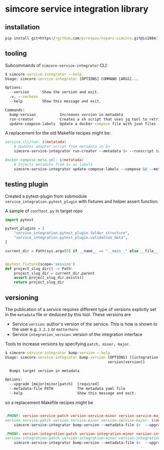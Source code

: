 # simcore service integration library


## installation


```cmd
pip install git+https://github.com/pcrespov/osparc-simcore.git@is1884/integration-library#egg=simcore-service-integration&subdirectory=packages/service-integration
```

## tooling

Subcommands of ``simcore-service-integrator`` CLI:
```cmd
$ simcore-service-integrator --help
Usage: simcore-service-integrator [OPTIONS] COMMAND [ARGS]...

Options:
  --version      Show the version and exit.
  -v, --verbose
  --help         Show this message and exit.

Commands:
  bump-version           Increases version in metadata
  run-creator            Creates a sh script that uses jq tool to retrieve...
  update-compose-labels  Update a docker-compose file with json files in a...
```

A replacement for the old Makefile recipes might be:

```Makefile
service.cli/run: $(metatada)
	# Updates adapter script from metadata in $<
	simcore-service-integrator run-creator --metadata $< --runscript $@

docker-compose-meta.yml: $(metatada)
	# Injects metadata from $< as labels
	simcore-service-integrator update-compose-labels --compose $@ --metadata $<

```
## testing plugin

Created a pytest-plugin from submodule ``service_integration.pytest_plugin`` with fixtures and helper assert function.

A sample of ``conftest.py`` in target repo

```python
import pytest

pytest_plugins = [
    "service_integration.pytest_plugin.folder_structure",
    "service_integration.pytest_plugin.validation_data",
]

current_dir = Path(sys.argv[0] if __name__ == "__main__" else __file__).resolve().parent


@pytest.fixture(scope='session')
def project_slug_dir() -> Path:
    project_slug_dir = current_dir.parent
    assert project_slug_dir.exists()
    return project_slug_dir

```

## versioning

The publication of a service requires different type of versions explictly set in the ``metadata`` file or deduced by this tool. These versions are

- Service ``version``: author's version of the service. This is how is shown to the user e.g. ``3.2.1`` or ``matterhorn``
- Service ``integration_version``: version of the integration interface

<!--
TODO: define table with released protocols and compatible libraries (e.g. simcore-sdk version number or commits). Every time there is a new integration interface, it should be dumped!

TODO:
- Service ``semantic_version``: Release version following [semantic-versioning]. This help sorting, determine backwards compatibility and release type. Can be used in the meantime to support deployed system. If not specified, it defaults to ``semantic_version==version``.
- Service ``integration_library_version``: Corresponds to the ``service_integration.__version__`` used in the integration workflow. If not specified, it defaults to the installed

-->

Tools to increase versions by specifying ``patch, minor, major``.
```cmd
$ simcore-service-integrator bump-version --help
Usage: simcore-service-integrator bump-version [OPTIONS] [[integration-
                                               version|version]]

  Bumps target version in metadata

Options:
  --upgrade [major|minor|patch]  [required]
  --metadata-file PATH           The metadata yaml file
  --help                         Show this message and exit.
```

so a replacement Makefile recipes might be

```Makefile

.PHONY: version-service-patch version-service-minor version-service-major
version-service-patch version-service-minor version-service-major: $(metatada) ## kernel/service versioning as patch
	simcore-service-integrator bump-version --metadata-file $<  --upgrade $(subst version-service-,,$@)

.PHONY: version-integration-patch version-integration-minor version-integration-major
version-integration-patch version-integration-minor version-integration-major: $(metatada) ## integration versioning as patch (bug fixes not affecting API/handling), minor/major (backwards-compatible/INcompatible API changes)
	simcore-service-integrator bump-version --metadata-file $<  --upgrade $(subst version-integration-,,$@) integration_version
```




<!-- General links below-->

[human-readable-changelog]:https://keepachangelog.com/en/1.0.0/
[semantic-versioning]:https://semver.org/

